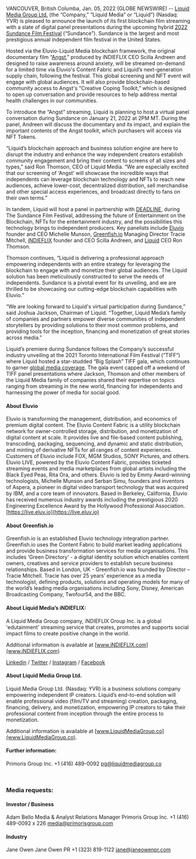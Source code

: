 VANCOUVER, British Columba, Jan. 05, 2022 (GLOBE NEWSWIRE) -- [Liquid Media Group Ltd.](https://www.liquidmediagroup.co/) (the “Company,” “Liquid Media” or “Liquid”) (Nasdaq: YVR) is pleased to announce the launch of its first blockchain film streaming with a slate of digital panel presentations during the upcoming hybrid [2022 Sundance Film Festival](https://festival.sundance.org/) (“Sundance”). Sundance is the largest and most prestigious annual independent film festival in the United States.

Hosted via the Eluvio-Liquid Media blockchain framework, the original documentary film “[Angst](https://www.indieflix.com/angst),” produced by iNDIEFLIX CEO Scilla Andreen and designed to raise awareness around anxiety, will be streamed on-demand for a limited time via Eluvio's Content Fabric and Liquid’s next-generation supply chain, following the festival. This global screening and NFT event will engage with global audiences. It will also provide blockchain-based community access to Angst's “Creative Coping Toolkit,” which is designed to open up conversation and provide resources to help address mental health challenges in our communities.

To introduce the “Angst” streaming, Liquid is planning to host a virtual panel conversation during Sundance on January 21, 2022 at 2PM MT. During the panel, Andreen will discuss the documentary and its impact, and explain the important contents of the Angst toolkit, which purchasers will access via NFT Tokens.

“Liquid’s blockchain approach and business solution engine are here to disrupt the industry and enhance the way independent creators establish community engagement and bring their content to screens of all sizes and types,” said Ron Thomson, CEO of Liquid Media. “We are especially excited that our screening of ‘Angst’ will showcase the incredible ways that independents can leverage blockchain technology and NFTs to reach new audiences, achieve lower-cost, decentralized distribution, sell merchandise and other special access experiences, and broadcast directly to fans on their own terms.”

In tandem, Liquid will host a panel in partnership with [DEADLINE](https://deadline.com/), during The Sundance Film Festival, addressing the future of Entertainment on the Blockchain, NFTs for the entertainment industry, and the possibilities this technology brings to independent producers. Key panelists include [Eluvio](https://live.eluv.io/) founder and CEO Michelle Munson, [Greenfish.io](https://www.greenfish.io/) Managing Director Tracie Mitchell, [iNDIEFLIX](https://www.indieflix.com/) founder and CEO Scilla Andreen, and [Liquid](https://www.liquidmediagroup.co/) CEO Ron Thomson.

Thomson continues, “Liquid is delivering a professional approach empowering independents with an entire strategy for leveraging the blockchain to engage with and monetize their global audiences. The Liquid solution has been meticulously constructed to serve the needs of independents. Sundance is a pivotal event for its unveiling, and we are thrilled to be showcasing our cutting-edge blockchain capabilities with Eluvio.”

“We are looking forward to Liquid's virtual participation during Sundance,” said Joshua Jackson, Chairman of Liquid. “Together, Liquid Media’s family of companies and partners empower diverse communities of independent storytellers by providing solutions to their most common problems, and providing tools for the inception, financing and monetization of great stories across media.”

Liquid’s premiere during Sundance follows the Company’s successful industry unveiling at the 2021 Toronto International Film Festival (“TIFF”) where Liquid hosted a star-studded “Big Splash” TIFF gala, which continues to garner [global media coverage](https://www.liquidmediagroup.co/news). The gala event capped off a weekend of TIFF panel presentations where Jackson, Thomson and other members of the Liquid Media family of companies shared their expertise on topics ranging from streaming in the new world, financing for independents and harnessing the power of media for social good.

#### About Eluvio

Eluvio is transforming the management, distribution, and economics of premium digital content. The Eluvio Content Fabric is a utility blockchain network for owner-controlled storage, distribution, and monetization of digital content at scale. It provides live and file-based content publishing, transcoding, packaging, sequencing, and dynamic and static distribution, and minting of derivative NFTs for all ranges of content experiences. Customers of Eluvio include FOX, MGM Studios, SONY Pictures, and others. Eluvio LIVE, powered by the Eluvio Content Fabric, provides ticketed streaming events and media marketplaces from global artists including the Black Eyed Peas, Rita Ora, and others. Eluvio is led by Emmy Award-winning technologists, Michelle Munson and Serban Simu, founders and inventors of Aspera, a pioneer in digital video transport technology that was acquired by IBM, and a core team of innovators. Based in Berkeley, California, Eluvio has received numerous industry awards including the prestigious 2020 Engineering Excellence Award by the Hollywood Professional Association. [https://live.eluv.io](https://live.eluv.io)

#### About Greenfish.io

Greenfish.io is an established Eluvio technology integration partner. Greenfish.io uses the Content Fabric to build market leading applications and provide business transformation services for media organisations. This includes ‘Green Directory’ - a digital identity solution which enables content owners, creatives and service providers to establish secure business relationships.
Based in London, UK - Greenfish.io was founded by Director – Tracie Mitchell. Tracie has over 25 years’ experience as a media technologist, defining products, solutions and operating models for many of the world’s leading media organisations including Sony, Disney, American Broadcasting Company, Twofour54, and the BBC.

#### About Liquid Media’s iNDIEFLIX:

A Liquid Media Group company, iNDIEFLIX Group Inc. is a global 'edutainment' streaming service that creates, promotes and supports social impact films to create positive change in the world.

Additional information is available at [www.iNDIEFLIX.com](www.iNDIEFLIX.com)

[Linkedin](https://www.linkedin.com/company/indieflix/) / [Twitter](https://twitter.com/indieflix) / [Instagram](https://www.instagram.com/indieflixmovies/) / [Facebook](https://www.facebook.com/iNDIEFLIX/)

#### About Liquid Media Group Ltd.

Liquid Media Group Ltd. (Nasdaq: YVR) is a business solutions company empowering independent IP creators. Liquid’s end-to-end solution will enable professional video (film/TV and streaming) creation, packaging, financing, delivery, and monetization, empowering IP creators to take their professional content from inception through the entire process to monetization.

Additional information is available at [www.LiquidMediaGroup.co](www.LiquidMediaGroup.co).

#### Further information:

Primoris Group Inc.
+1 (416) 489-0092
[pg@liquidmediagroup.co](mailto:pg@liquidmediagroup.co)

&nbsp;

### Media requests:

#### Investor / Business
Adam Bello
Media & Analyst Relations Manager
Primoris Group Inc.
+1 (416) 489-0092 x 226
[media@primorisgroup.com](mailto:media@primorisgroup.com)

#### Industry
Jane Owen
Jane Owen PR
+1 (323) 819-1122
[jane@janeowenpr.com](mailto:jane@janeowenpr.com)
